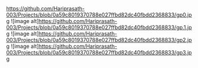 https://github.com/Hariprasath-003/Projects/blob/0a59c8019370788e027ffbd82dc40fbdd2368833/gp0.jpg
![image alt]https://github.com/Hariprasath-003/Projects/blob/0a59c8019370788e027ffbd82dc40fbdd2368833/gp.1.jpg
![image alt]https://github.com/Hariprasath-003/Projects/blob/0a59c8019370788e027ffbd82dc40fbdd2368833/gp2.jpg
![image alt]https://github.com/Hariprasath-003/Projects/blob/0a59c8019370788e027ffbd82dc40fbdd2368833/gp3.jpg
